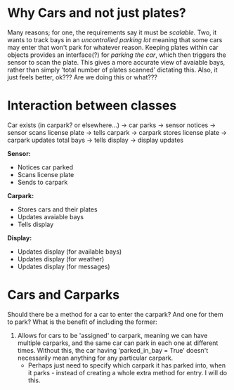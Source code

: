 

# Why Cars and not just plates?
Many reasons; for one, the requirements say it must be *scalable*. Two, it wants to track bays in an *uncontrolled parking lot* meaning that some cars may enter that won't park for whatever reason. Keeping plates within car objects provides an interface(?) for *parking the car*, which then triggers the sensor to scan the plate. This gives a more accurate view of avaiable bays, rather than simply 'total number of plates scanned' dictating this.
Also, it just feels better, ok??? Are we doing this or what???


# Interaction between classes
Car exists (in carpark? or elsewhere...) -> car parks -> sensor notices -> sensor scans license plate -> tells carpark -> carpark stores license plate -> carpark updates total bays -> tells display -> display updates

**Sensor:**
- Notices car parked
- Scans license plate
- Sends to carpark

**Carpark:**
- Stores cars and their plates
- Updates avaiable bays
- Tells display

**Display:**
- Updates display (for available bays)
- Updates display (for weather)
- Updates display (for messages)

# Cars and Carparks
Should there be a method for a car to enter the carpark? And one for them to park? What is the benefit of including the former:
1. Allows for cars to be 'assigned' to carpark, meaning we can have multiple carparks, and the same car can park in each one at different times. Without this, the car having 'parked_in_bay = True' doesn't necessarily mean anything for any particular carpark.
    - Perhaps just need to specify which carpark it has parked into, when it parks - instead of creating a whole extra method for entry. I will do this.
 
